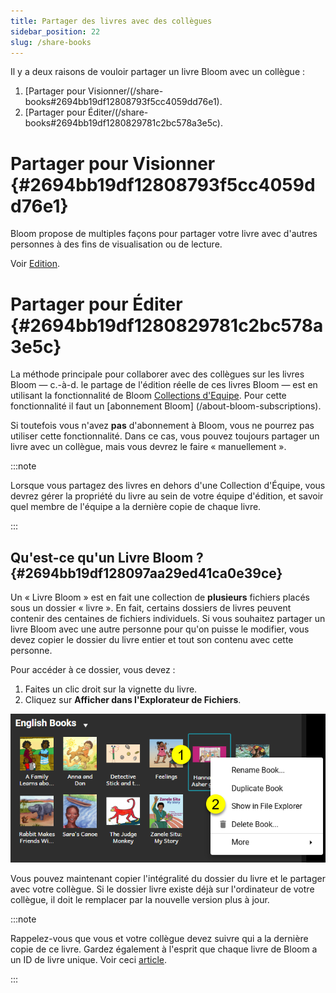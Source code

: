 ```yaml
---
title: Partager des livres avec des collègues
sidebar_position: 22
slug: /share-books
---
```


Il y a deux raisons de vouloir partager un livre Bloom avec un collègue :

1. [Partager pour Visionner/(/share-books#2694bb19df12808793f5cc4059dd76e1).
2. [Partager pour Éditer/(/share-books#2694bb19df1280829781c2bc578a3e5c).

# Partager pour Visionner {#2694bb19df12808793f5cc4059dd76e1}

Bloom propose de multiples façons pour partager votre livre avec d'autres personnes à des fins de visualisation ou de lecture.

Voir [Edition](/publish-tab).

# Partager pour Éditer {#2694bb19df1280829781c2bc578a3e5c}

La méthode principale pour collaborer avec des collègues sur les livres Bloom — c.-à-d. le partage de l'édition réelle de ces livres Bloom — est en utilisant la fonctionnalité de Bloom [Collections d'Equipe](/team-collections-intro). Pour cette fonctionnalité il faut un [abonnement Bloom] (/about-bloom-subscriptions).

Si toutefois vous n'avez **pas** d'abonnement à Bloom, vous ne pourrez pas utiliser cette fonctionnalité. Dans ce cas, vous pouvez toujours partager un livre avec un collègue, mais vous devrez le faire « manuellement ».

:::note

Lorsque vous partagez des livres en dehors d'une Collection d'Équipe, vous devrez gérer la propriété du livre au sein de votre équipe d'édition, et savoir quel membre de l'équipe a la dernière copie de chaque livre.

:::

## Qu'est-ce qu'un Livre Bloom ? {#2694bb19df128097aa29ed41ca0e39ce}

Un « Livre Bloom » est en fait une collection de **plusieurs** fichiers placés sous un dossier « livre ». En fait, certains dossiers de livres peuvent contenir des centaines de fichiers individuels. Si vous souhaitez partager un livre Bloom avec une autre personne pour qu'on puisse le modifier, vous devez copier le dossier du livre entier et tout son contenu avec cette personne.

Pour accéder à ce dossier, vous devez :

1. Faites un clic droit sur la vignette du livre.
2. Cliquez sur **Afficher dans l'Explorateur de Fichiers**.

![](./share-books.2694bb19-df12-8084-8428-eb529839c77a.png)

Vous pouvez maintenant copier l'intégralité du dossier du livre et le partager avec votre collègue. Si le dossier livre existe déjà sur l'ordinateur de votre collègue, il doit le remplacer par la nouvelle version plus à jour.

:::note

Rappelez-vous que vous et votre collègue devez suivre qui a la dernière copie de ce livre.  Gardez également à l'esprit que chaque livre de Bloom a un ID de livre unique. Voir ceci [article](/derivatives).

:::



